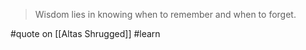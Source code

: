 > Wisdom lies in knowing when to remember and when to forget.

#quote  on [[Altas Shrugged]] #learn 